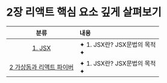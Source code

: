 # 2장 리액트 핵심 요소 깊게 살펴보기

|                                                                분류                                                                | 내용                              |
| :--------------------------------------------------------------------------------------------------------------------------------: | :-------------------------------- |
|      [1. JSX](https://github.com/Pyotato/fe_study/blob/main/modern_react_deep_dive/02_inspect_react_core_concepts/01_JSX.md)       | ✦ 1. JSX란? JSX문법의 목적<br/> ✦ |
| [2 가상돔과 리액트 파이버](https://github.com/Pyotato/fe_study/blob/main/modern_react_deep_dive/02_inspect_react_core_concepts.md) | ✦ 1. JSX란? JSX문법의 목적<br/> ✦ |
